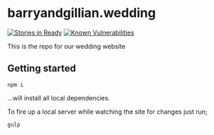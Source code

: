 # barryandgillian.wedding

[![Stories in Ready](https://badge.waffle.io/barrymcgee/barryandgillian.wedding.png?label=ready&title=Ready)](https://waffle.io/barrymcgee/barryandgillian.wedding)
[![Known Vulnerabilities](https://snyk.io/test/npm/name/badge.svg)](https://snyk.io/test/npm/name)

This is the repo for our wedding website

## Getting started

`npm i`

...will install all local dependencies.

To fire up a local server while watching the site for changes just run;

`gulp`
